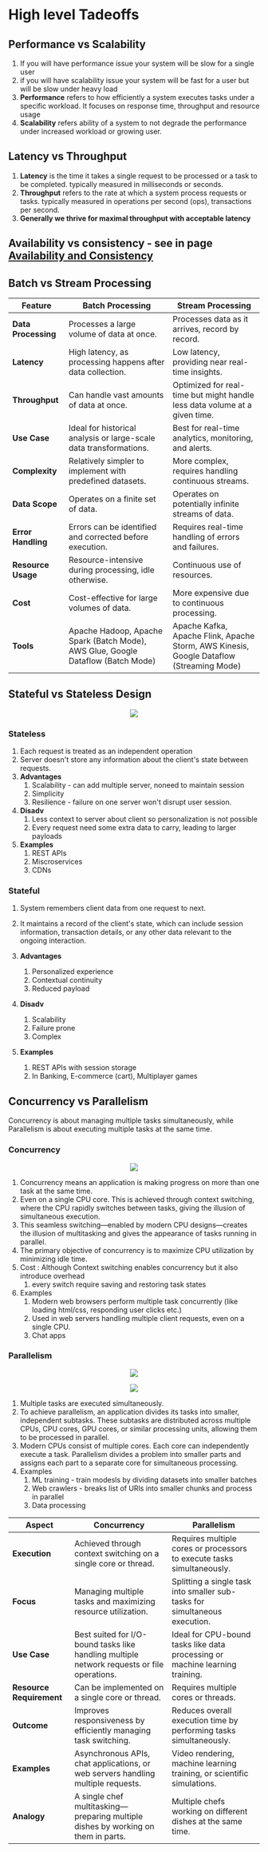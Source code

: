 # High level Tadeoffs

## **Performance vs Scalability**

1. If you will have performance issue your system will be slow for a single user
2. if you will have scalability issue your system will be fast for a user but will be slow under heavy load
3. **Performance** refers to how efficiently a system executes tasks under a specific workload. It focuses on response time, throughput and resource usage
4. **Scalability** refers ability of a system to not degrade the performance under increased workload or growing user.

## **Latency vs Throughput**

1. **Latency** is the time it takes a single request to be processed or a task to be completed. typically measured in milliseconds or seconds.
2. **Throughput** refers to the rate at which a system process requests or tasks. typically measured in operations per second (ops), transactions per second.
3. **Generally we thrive for maximal throughput with acceptable latency**

## **Availability vs consistency - see in page [Availability and Consistency](Availability-Consistency.md)**

## **Batch vs Stream Processing**

| Feature             | Batch Processing                                                                 | Stream Processing                                                                       |
| ------------------- | -------------------------------------------------------------------------------- | --------------------------------------------------------------------------------------- |
| **Data Processing** | Processes a large volume of data at once.                                        | Processes data as it arrives, record by record.                                         |
| **Latency**         | High latency, as processing happens after data collection.                       | Low latency, providing near real-time insights.                                         |
| **Throughput**      | Can handle vast amounts of data at once.                                         | Optimized for real-time but might handle less data volume at a given time.              |
| **Use Case**        | Ideal for historical analysis or large-scale data transformations.               | Best for real-time analytics, monitoring, and alerts.                                   |
| **Complexity**      | Relatively simpler to implement with predefined datasets.                        | More complex, requires handling continuous streams.                                     |
| **Data Scope**      | Operates on a finite set of data.                                                | Operates on potentially infinite streams of data.                                       |
| **Error Handling**  | Errors can be identified and corrected before execution.                         | Requires real-time handling of errors and failures.                                     |
| **Resource Usage**  | Resource-intensive during processing, idle otherwise.                            | Continuous use of resources.                                                            |
| **Cost**            | Cost-effective for large volumes of data.                                        | More expensive due to continuous processing.                                            |
| **Tools**           | Apache Hadoop, Apache Spark (Batch Mode), AWS Glue, Google Dataflow (Batch Mode) | Apache Kafka, Apache Flink, Apache Storm, AWS Kinesis, Google Dataflow (Streaming Mode) |

## Stateful vs Stateless Design

<p align="center">
   <img src="images/stateless-vs-full.png">
</p>

### Stateless

1. Each request is treated as an independent operation
2. Server doesn't store any information about the client's state between requests.
3. **Advantages**
   1. Scalability - can add multiple server, noneed to maintain session
   2. Simplicity
   3. Resilience - failure on one server won't disrupt user session.
4. **Disadv**
   1. Less context to server about client so personalization is not possible
   2. Every request need some extra data to carry, leading to larger payloads
5. **Examples**
   1. REST APIs
   2. Miscroservices
   3. CDNs

### Stateful

1. System remembers client data from one request to next.
2. It maintains a record of the client's state, which can include session information, transaction details, or any other data relevant to the ongoing interaction.
3. **Advantages**

   1. Personalized experience
   2. Contextual continuity
   3. Reduced payload

4. **Disadv**

   1. Scalability
   2. Failure prone
   3. Complex

5. **Examples**

   1. REST APIs with session storage
   2. In Banking, E-commerce (cart), Multiplayer games

## Concurrency vs Parallelism

Concurrency is about managing multiple tasks simultaneously, while Parallelism is about executing multiple tasks at the same time.

### Concurrency

<p align="center">
   <img src="./images/concurrency.png">
</p>

1. Concurrency means an application is making progress on more than one task at the same time.
2. Even on a single CPU core. This is achieved through context switching, where the CPU rapidly switches between tasks, giving the illusion of simultaneous execution.
3. This seamless switching—enabled by modern CPU designs—creates the illusion of multitasking and gives the appearance of tasks running in parallel.
4. The primary objective of concurrency is to maximize CPU utilization by minimizing idle time.
5. Cost : Although Context switching enables concurrency but it also introduce overhead
   1. every switch require saving and restoring task states
6. Examples
   1. Modern web browsers perform multiple task concurrently (like loading html/css, responding user clicks etc.)
   2. Used in web servers handling multiple client requests, even on a single CPU.
   3. Chat apps

### Parallelism

<p align="center">
   <img src="./images/parallelism.png">
</p>
<p align="center">
   <img src="./images/parallelism2.png">
</p>

1. Multiple tasks are executed simultaneously.
2. To achieve parallelism, an application divides its tasks into smaller, independent subtasks. These subtasks are distributed across multiple CPUs, CPU cores, GPU cores, or similar processing units, allowing them to be processed in parallel.
3. Modern CPUs consist of multiple cores. Each core can independently execute a task. Parallelism divides a problem into smaller parts and assigns each part to a separate core for simultaneous processing.
4. Examples
   1. ML training - train modesls by dividing datasets into smaller batches
   2. Web crawlers - breaks list of URls into smaller chunks and process in parallel
   3. Data processing

| **Aspect**               | **Concurrency**                                                                             | **Parallelism**                                                              |
| ------------------------ | ------------------------------------------------------------------------------------------- | ---------------------------------------------------------------------------- |
| **Execution**            | Achieved through context switching on a single core or thread.                              | Requires multiple cores or processors to execute tasks simultaneously.       |
| **Focus**                | Managing multiple tasks and maximizing resource utilization.                                | Splitting a single task into smaller sub-tasks for simultaneous execution.   |
| **Use Case**             | Best suited for I/O-bound tasks like handling multiple network requests or file operations. | Ideal for CPU-bound tasks like data processing or machine learning training. |
| **Resource Requirement** | Can be implemented on a single core or thread.                                              | Requires multiple cores or threads.                                          |
| **Outcome**              | Improves responsiveness by efficiently managing task switching.                             | Reduces overall execution time by performing tasks simultaneously.           |
| **Examples**             | Asynchronous APIs, chat applications, or web servers handling multiple requests.            | Video rendering, machine learning training, or scientific simulations.       |
| **Analogy**              | A single chef multitasking—preparing multiple dishes by working on them in parts.           | Multiple chefs working on different dishes at the same time.                 |
